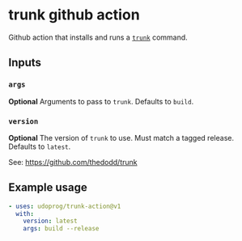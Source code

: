 # trunk github action

Github action that installs and runs a [`trunk`] command.

[`trunk`]: https://github.com/thedodd/trunk

## Inputs

### `args`

**Optional** Arguments to pass to `trunk`. Defaults to `build`.

### `version`

**Optional** The version of `trunk` to use. Must match a tagged release. Defaults to `latest`.

See: https://github.com/thedodd/trunk

## Example usage

```yaml
- uses: udoprog/trunk-action@v1
  with:
    version: latest
    args: build --release
```
